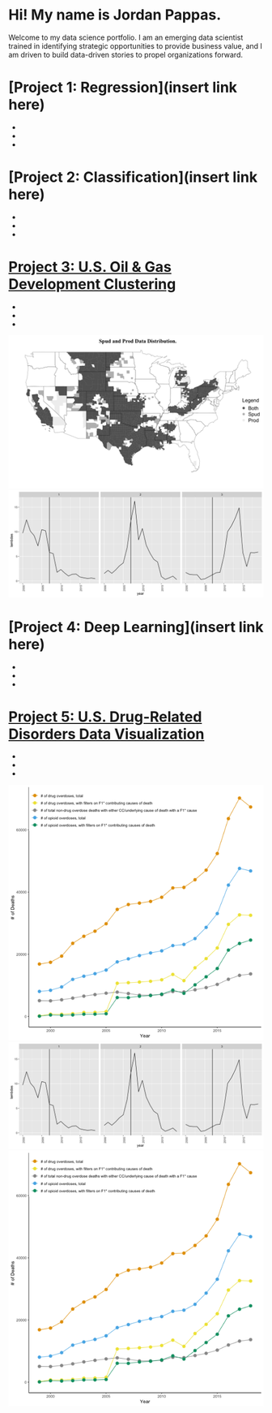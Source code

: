 # Hi! My name is Jordan Pappas.
Welcome to my data science portfolio. I am an emerging data scientist trained in identifying strategic opportunities to provide business value, and I am driven to build data-driven stories to propel organizations forward.


# [Project 1: Regression](insert link here)
*
*
*

# [Project 2: Classification](insert link here)
*
*
*

# [Project 3: U.S. Oil & Gas Development Clustering](https://github.com/jordanjpappas/Oil_Gas_Cluster_Analysis)
*
*
*
![](/images/allCategoryMap.png)
![](/images/clusterplot3.png)

# [Project 4: Deep Learning](insert link here)
*
*
*

# [Project 5: U.S. Drug-Related Disorders Data Visualization](https://github.com/jordanjpappas/Opioid_Dynamics)
*
*
*
![](/images/Figure_(2)%20copy.png)
![](/images/clusterplot3.png)
![](/images/Figure_(2)%20copy.png)


